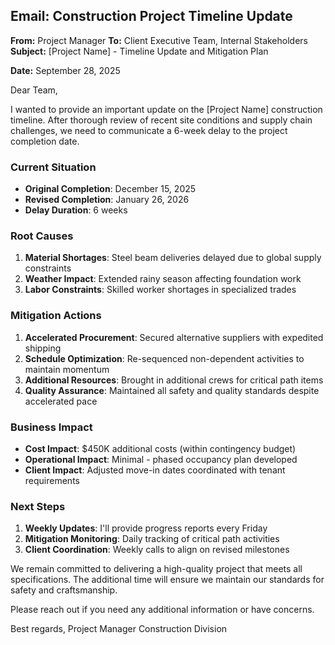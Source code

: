 ## Email: Construction Project Timeline Update

**From:** Project Manager
**To:** Client Executive Team, Internal Stakeholders
**Subject:** [Project Name] - Timeline Update and Mitigation Plan

**Date:** September 28, 2025

Dear Team,

I wanted to provide an important update on the [Project Name] construction timeline. After thorough review of recent site conditions and supply chain challenges, we need to communicate a 6-week delay to the project completion date.

### Current Situation
- **Original Completion**: December 15, 2025
- **Revised Completion**: January 26, 2026
- **Delay Duration**: 6 weeks

### Root Causes
1. **Material Shortages**: Steel beam deliveries delayed due to global supply constraints
2. **Weather Impact**: Extended rainy season affecting foundation work
3. **Labor Constraints**: Skilled worker shortages in specialized trades

### Mitigation Actions
1. **Accelerated Procurement**: Secured alternative suppliers with expedited shipping
2. **Schedule Optimization**: Re-sequenced non-dependent activities to maintain momentum
3. **Additional Resources**: Brought in additional crews for critical path items
4. **Quality Assurance**: Maintained all safety and quality standards despite accelerated pace

### Business Impact
- **Cost Impact**: $450K additional costs (within contingency budget)
- **Operational Impact**: Minimal - phased occupancy plan developed
- **Client Impact**: Adjusted move-in dates coordinated with tenant requirements

### Next Steps
1. **Weekly Updates**: I'll provide progress reports every Friday
2. **Mitigation Monitoring**: Daily tracking of critical path activities
3. **Client Coordination**: Weekly calls to align on revised milestones

We remain committed to delivering a high-quality project that meets all specifications. The additional time will ensure we maintain our standards for safety and craftsmanship.

Please reach out if you need any additional information or have concerns.

Best regards,
Project Manager
Construction Division

